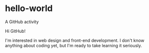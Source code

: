 # hello-world
A GitHub activity

Hi GitHub!

I'm interested in web design and front-end development.  I don't know anything about coding yet, but I'm ready to take learning it seriously.

